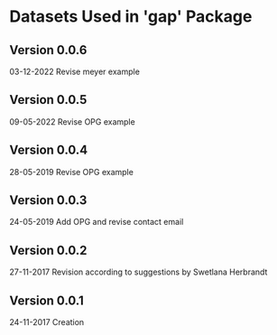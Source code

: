 # Datasets Used in 'gap' Package

## Version 0.0.6
03-12-2022	Revise meyer example

## Version 0.0.5
09-05-2022	Revise OPG example

## Version 0.0.4
28-05-2019	Revise OPG example

## Version 0.0.3
24-05-2019	Add OPG and revise contact email

## Version 0.0.2
27-11-2017	Revision according to suggestions by Swetlana Herbrandt

## Version 0.0.1
24-11-2017	Creation

